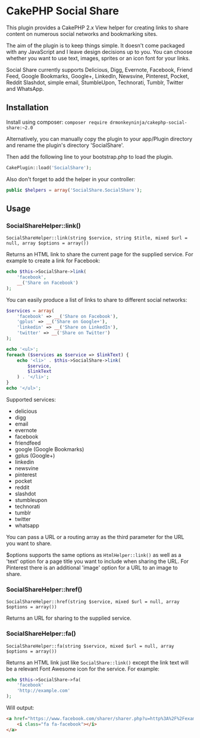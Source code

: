 CakePHP Social Share
====================

This plugin provides a CakePHP 2.x View helper for creating links to share content on numerous social networks and bookmarking sites.

The aim of the plugin is to keep things simple. It doesn't come packaged with any JavaScript and I leave design decisions up to you. You can choose whether you want to use text, images, sprites or an icon font for your links.

Social Share currently supports Delicious, Digg, Evernote, Facebook, Friend Feed, Google Bookmarks, Google+, LinkedIn, Newsvine, Pinterest, Pocket, Reddit Slashdot, simple email, StumbleUpon, Technorati, Tumblr, Twitter and WhatsApp.

Installation
------------

Install using composer: `composer require drmonkeyninja/cakephp-social-share:~2.0`

Alternatively, you can manually copy the plugin to your app/Plugin directory and rename the plugin's directory 'SocialShare'.

Then add the following line to your bootstrap.php to load the plugin.
```php
CakePlugin::load('SocialShare');
```

Also don't forget to add the helper in your controller:
```php
public $helpers = array('SocialShare.SocialShare');
```

Usage
-----

### SocialShareHelper::link()
```
SocialShareHelper::link(string $service, string $title, mixed $url = null, array $options = array())
```

Returns an HTML link to share the current page for the supplied service. For example to create a link for Facebook:
```php
echo $this->SocialShare->link(
	'facebook',
	__('Share on Facebook')
);
```

You can easily produce a list of links to share to different social networks:
```php
$services = array(
	'facebook' => __('Share on Facebook'),
	'gplus' => __('Share on Google+'),
	'linkedin' => __('Share on LinkedIn'),
	'twitter' => __('Share on Twitter')
);

echo '<ul>';
foreach ($services as $service => $linkText) {
	echo '<li>' . $this->SocialShare->link(
		$service,
		$linkText
	) . '</li>';
}
echo '</ul>';
```

Supported services:

* delicious
* digg
* email
* evernote
* facebook
* friendfeed
* google (Google Bookmarks)
* gplus (Google+)
* linkedin
* newsvine
* pinterest
* pocket
* reddit
* slashdot
* stumbleupon
* technorati
* tumblr
* twitter
* whatsapp

You can pass a URL or a routing array as the third parameter for the URL you want to share.

$options supports the same options as `HtmlHelper::link()` as well as a 'text' option for a page title you want to include when sharing the URL. For Pinterest there is an additional 'image' option for a URL to an image to share.

### SocialShareHelper::href()
```
SocialShareHelper::href(string $service, mixed $url = null, array $options = array())
```

Returns an URL for sharing to the supplied service.

### SocialShareHelper::fa()
```
SocialShareHelper::fa(string $service, mixed $url = null, array $options = array())
```

Returns an HTML link just like `SocialShare::link()` except the link text will be a relevant Font Awesome icon for the service.
For example:
```php
echo $this->SocialShare->fa(
	'facebook'
	'http://example.com'
);
```
Will output:
```html
<a href="https://www.facebook.com/sharer/sharer.php?u=http%3A%2F%2Fexample.com">
	<i class="fa fa-facebook"></i>
</a>
```
